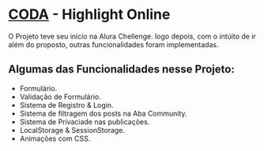 # [CODA](https://emerson-britto.github.io/CODA__HightLight/index.html) - Highlight Online

O Projeto teve seu início na Alura Chellenge. logo depois, com o intúito de ir além do proposto,
outras funcionalidades foram implementadas.

## Algumas das Funcionalidades nesse Projeto:

- Formulário.
- Validação de Formulário.
- Sistema de Registro & Login.
- Sistema de filtragem dos posts na Aba Community.
- Sistema de Privaciade nas publicações.
- LocalStorage & SessionStorage.
- Animações com CSS.
